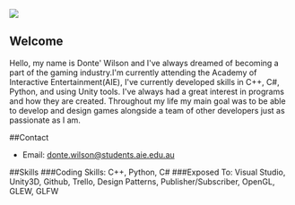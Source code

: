 ![](http://picresize.com/images/rsz_aaeaaqaaaaaaaahxaaaajgq4mmrlodqwltcxmjatnge5mc1hmdg5ltnhmddim2m2njkymq.jpg)

## Welcome
Hello, my name is Donte' Wilson and I've always dreamed of becoming a part of the gaming industry.I'm currently attending the Academy of Interactive Entertainment(AIE), I've currently developed skills in C++, C#, Python, and using Unity tools. I've always had a great interest in programs and how they are created. Throughout my life my main goal was to be able to develop and design games alongside a team of other developers just as passionate as I am.



##Contact
* Email: donte.wilson@students.aie.edu.au



##Skills
###Coding Skills: C++, Python, C#
###Exposed To: Visual Studio, Unity3D, Github, Trello, Design Patterns, Publisher/Subscriber, OpenGL, GLEW, GLFW